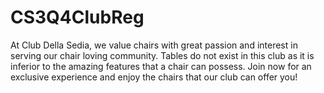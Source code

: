 # CS3Q4ClubReg

At Club Della Sedia, we value chairs with great passion and interest in serving our chair loving community. Tables do not exist in this club as it is inferior to the amazing features that a chair can possess. Join now for an exclusive experience and enjoy the chairs that our club can offer you!
